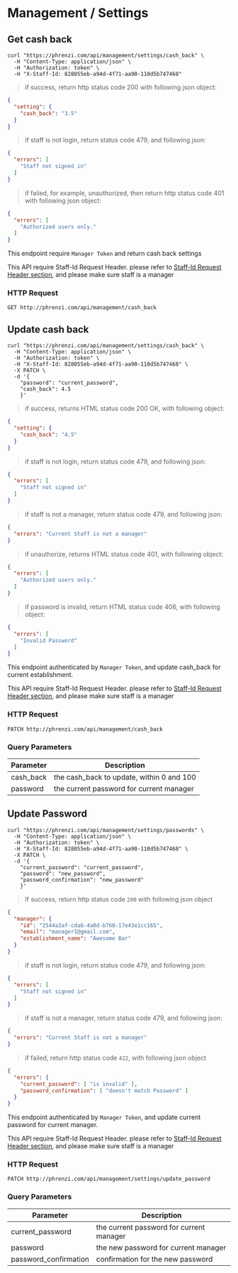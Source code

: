 # Management / Settings

## Get cash back

```shell
curl "https://phrenzi.com/api/management/settings/cash_back" \
  -H "Content-Type: application/json" \
  -H "Authorization: token" \
  -H "X-Staff-Id: 828055eb-a94d-4f71-aa90-110d5b747468"
```

> if success, return http status code 200 with following json object:

```json
{
  "setting": {
    "cash_back": "3.5"
  }
}
```

> if staff is not login, return status code 479, and following json:

```json
{
  "errors": [
    "Staff not signed in"
  ]
}
```

> if failed, for example, unauthorized, then return http status code 401 with following json object:

``` json
{
  "errors": [
    "Authorized users only."
  ]
}
```

This endpoint require `Manager Token` and return cash back settings

<aside class="info">This API require Staff-Id Request Header. please refer to <a
href="#staff-id-request-header">Staff-Id Request Header section</a>, and please make sure staff is a manager</aside>


### HTTP Request

`GET http://phrenzi.com/api/management/cash_back`

## Update cash back

```shell
curl "https://phrenzi.com/api/management/settings/cash_back" \
  -H "Content-Type: application/json" \
  -H "Authorization: token" \
  -H "X-Staff-Id: 828055eb-a94d-4f71-aa90-110d5b747468" \
  -X PATCH \
  -d '{
    "password": "current_password",
    "cash_back": 4.5
    }'
```

> if success, returns HTML status code 200 OK, with following object:

``` json
{
  "setting": {
    "cash_back": "4.5"
  }
}
```

> if staff is not login, return status code 479, and following json:

```json
{
  "errors": [
    "Staff not signed in"
  ]
}
```

> if staff is not a manager, return status code 479, and following json:

```json
{
  "errors": "Current Staff is not a manager"
}
```

> if unauthorize, returns HTML status code 401, with following object:

``` json
{
  "errors": [
    "Authorized users only."
  ]
}
```

> if password is invalid, return HTML status code 406, with following object:

``` json
{
  "errors": [
    "Invalid Password"
  ]
}
```

This endpoint authenticated by `Manager Token`, and update cash_back for current establishment.

<aside class="info">This API require Staff-Id Request Header. please refer to <a
href="#staff-id-request-header">Staff-Id Request Header section</a>, and please make sure staff is a manager</aside>

### HTTP Request

`PATCH http://phrenzi.com/api/management/cash_back`

### Query Parameters

Parameter | Description
--------- | -----------
cash_back | the cash_back to update, within 0 and 100
password | the current password for current manager

## Update Password

```shell
curl "https://phrenzi.com/api/management/settings/passwords" \
  -H "Content-Type: application/json" \
  -H "Authorization: token" \
  -H "X-Staff-Id: 828055eb-a94d-4f71-aa90-110d5b747468" \
  -X PATCH \
  -d '{
    "current_password": "current_password",
    "password": "new_password",
    "password_confirmation": "new_password"
    }'
```

> If success, return http status code `200` with following json object

``` json
{
  "manager": {
    "id": "2544a3af-cda6-4a0d-b760-17e43e1cc165",
    "email": "manager1@gmail.com",
    "establishment_name": "Awesome Bar"
  }
}
```

> if staff is not login, return status code 479, and following json:

```json
{
  "errors": [
    "Staff not signed in"
  ]
}
```

> if staff is not a manager, return status code 479, and following json:

```json
{
  "errors": "Current Staff is not a manager"
}
```

> if failed, return http status code `422`, with following json object

``` json
{
  "errors": {
    "current_password": [ "is invalid" ],
    "password_confirmation": [ "doesn't match Password" ]
  }
}
```

This endpoint authenticated by `Manager Token`, and update current password for current manager.

<aside class="info">This API require Staff-Id Request Header. please refer to <a
href="#staff-id-request-header">Staff-Id Request Header section</a>, and please make sure staff is a manager</aside>

### HTTP Request

`PATCH http://phrenzi.com/api/management/settings/update_password`

### Query Parameters

Parameter | Description
--------- | -----------
current_password | the current password for current manager
password | the new password for current manager
password_confirmation | confirmation for the new password
